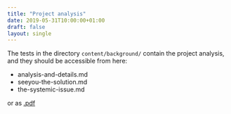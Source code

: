 ```yaml
---
title: "Project analysis"
date: 2019-05-31T10:00:00+01:00
draft: false
layout: single
---
```


The tests in the directory `content/background/` contain the project analysis, and they should be accessible from here:

  * analysis-and-details.md
  * seeyou-the-solution.md
  * the-systemic-issue.md

or as [.pdf](https://github.com/tracking-exposed/presentation/blob/master/ytrex_EN_0206.pdf)

